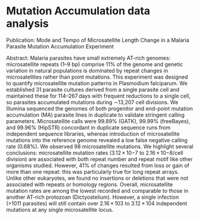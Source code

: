 # Mutation Accumulation data analysis

Publication: Mode and Tempo of Microsatellite Length Change in a Malaria Parasite Mutation Accumulation Experiment

Abstract: Malaria parasites have small extremely AT-rich genomes: microsatellite repeats (1–9 bp) comprise 11% of the genome and genetic variation in natural populations is dominated by repeat changes in microsatellites rather than point mutations. This experiment was designed to quantify microsatellite mutation patterns in Plasmodium falciparum. We established 31 parasite cultures derived from a single parasite cell and maintained these for 114–267 days with frequent reductions to a single cell, so parasites accumulated mutations during ∼13,207 cell divisions. We Illumina sequenced the genomes of both progenitor and end-point mutation accumulation (MA) parasite lines in duplicate to validate stringent calling parameters. Microsatellite calls were 99.89% (GATK), 99.99% (freeBayes), and 99.96% (HipSTR) concordant in duplicate sequence runs from independent sequence libraries, whereas introduction of microsatellite mutations into the reference genome revealed a low false negative calling rate (0.68%). We observed 98 microsatellite mutations. We highlight several conclusions: microsatellite mutation rates (3.12 × 10−7 to 2.16 × 10−8/cell division) are associated with both repeat number and repeat motif like other organisms studied. However, 41% of changes resulted from loss or gain of more than one repeat: this was particularly true for long repeat arrays. Unlike other eukaryotes, we found no insertions or deletions that were not associated with repeats or homology regions. Overall, microsatellite mutation rates are among the lowest recorded and comparable to those in another AT-rich protozoan (Dictyostelium). However, a single infection (>1011 parasites) will still contain over 2.16 × 103 to 3.12 × 104 independent mutations at any single microsatellite locus.
